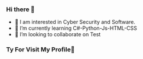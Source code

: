 ### Hi there 👋


- 🔭 I am interested in Cyber ​​Security and Software.
- 🌱 I’m currently learning C#-Python-Js-HTML-CSS
- 👯 I’m looking to collaborate on Test

### Ty For Visit My Profile👋
<!--
**YusufDoganZ/YusufDoganZ** is a ✨ _special_ ✨ repository because its `README.md` (this file) appears on your GitHub profile.

Here are some ideas to get you started:

- 🔭 I’m currently working on ...
- 🌱 I’m currently learning ...
- 👯 I’m looking to collaborate on ...
- 🤔 I’m looking for help with ...
- 💬 Ask me about ...
- 📫 How to reach me: ...
- 😄 Pronouns: ...
- ⚡ Fun fact: ...
-->
